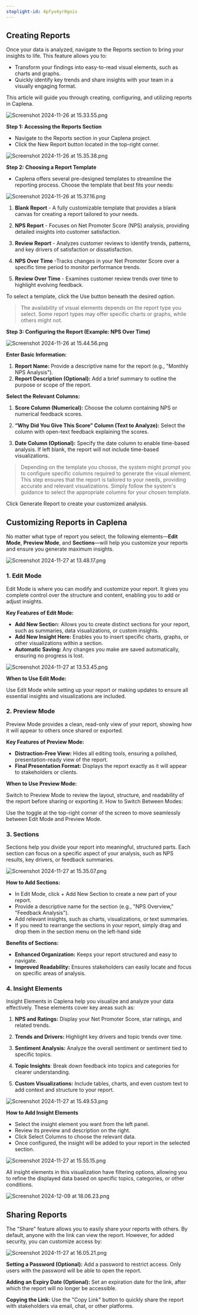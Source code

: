 ```yaml
---
stoplight-id: 4pfyu4yr0gois
---
```


## Creating Reports

Once your data is analyzed, navigate to the Reports section to bring your insights to life. This feature allows you to:

- Transform your findings into easy-to-read visual elements, such as charts and graphs.
- Quickly identify key trends and share insights with your team in a visually engaging format.

This article will guide you through creating, configuring, and utilizing reports in Caplena.


![Screenshot 2024-11-26 at 15.33.55.png](<../assets/images/Screenshot 2024-11-26 at 15.33.55.png>)


**Step 1:** **Accessing the Reports Section**

- Navigate to the Reports section in your Caplena project.
- Click the New Report button located in the top-right corner.

![Screenshot 2024-11-26 at 15.35.38.png](<../assets/images/Screenshot 2024-11-26 at 15.35.38.png>)


**Step 2:** **Choosing a Report Template**

- Caplena offers several pre-designed templates to streamline the reporting process. Choose the template that best fits your needs:

![Screenshot 2024-11-26 at 15.37.16.png](<../assets/images/Screenshot 2024-11-26 at 15.37.16.png>)


1. **Blank Report** - A fully customizable template that provides a blank canvas for creating a report tailored to your needs.

3. **NPS Report** -  Focuses on Net Promoter Score (NPS) analysis, providing detailed insights into customer satisfaction.

5. **Review Report** -  Analyzes customer reviews to identify trends, patterns, and key drivers of satisfaction or dissatisfaction.

7. **NPS Over Time** -Tracks changes in your Net Promoter Score over a specific time period to monitor performance trends.

9. **Review Over Time** - Examines customer review trends over time to highlight evolving feedback.

To select a template, click the Use button beneath the desired option.

<!-- theme: info -->

> The availability of visual elements depends on the report type you select. Some report types may offer specific charts or graphs, while others might not.

**Step 3: Configuring the Report (Example: NPS Over Time)**

![Screenshot 2024-11-26 at 15.44.56.png](<../assets/images/Screenshot 2024-11-26 at 15.44.56.png>)


**Enter Basic Information:**

1. **Report Name:** Provide a descriptive name for the report (e.g., "Monthly NPS Analysis").
2. **Report Description (Optional):** Add a brief summary to outline the purpose or scope of the report.

**Select the Relevant Columns:**

1. **Score Column (Numerical):** Choose the column containing NPS or numerical feedback scores.

2. **“Why Did You Give This Score” Column (Text to Analyze):** Select the column with open-text feedback explaining the scores.

3. **Date Column (Optional):** Specify the date column to enable time-based analysis. If left blank, the report will not include time-based visualizations.

<!-- theme: info -->

>Depending on the template you choose, the system might prompt you to configure specific columns required to generate the visual element. This step ensures that the report is tailored to your needs, providing accurate and relevant visualizations. Simply follow the system's guidance to select the appropriate columns for your chosen template.

Click Generate Report to create your customized analysis.

## Customizing Reports in Caplena

No matter what type of report you select, the following elements—**Edit Mode**, **Preview Mode**, and **Sections**—will help you customize your reports and ensure you generate maximum insights.

![Screenshot 2024-11-27 at 13.48.17.png](<../assets/images/Screenshot 2024-11-27 at 13.48.17.png>)

### 1. Edit Mode

Edit Mode is where you can modify and customize your report. It gives you complete control over the structure and content, enabling you to add or adjust insights.

**Key Features of Edit Mode:**

- **Add New Sectio**n: Allows you to create distinct sections for your report, such as summaries, data visualizations, or custom insights.
- **Add New Insight Here:** Enables you to insert specific charts, graphs, or other visualizations within a section.
- **Automatic Saving:** Any changes you make are saved automatically, ensuring no progress is lost.

![Screenshot 2024-11-27 at 13.53.45.png](<../assets/images/Screenshot 2024-11-27 at 13.53.45.png>)


**When to Use Edit Mode:**

Use Edit Mode while setting up your report or making updates to ensure all essential insights and visualizations are included.

### 2. Preview Mode

Preview Mode provides a clean, read-only view of your report, showing how it will appear to others once shared or exported.

**Key Features of Preview Mode:**

- **Distraction-Free View:** Hides all editing tools, ensuring a polished, presentation-ready view of the report.
- **Final Presentation Format:** Displays the report exactly as it will appear to stakeholders or clients.

**When to Use Preview Mode:**

Switch to Preview Mode to review the layout, structure, and readability of the report before sharing or exporting it.
How to Switch Between Modes:

Use the toggle at the top-right corner of the screen to move seamlessly between Edit Mode and Preview Mode.

### 3. Sections
Sections help you divide your report into meaningful, structured parts. Each section can focus on a specific aspect of your analysis, such as NPS results, key drivers, or feedback summaries.

![Screenshot 2024-11-27 at 15.35.07.png](<../assets/images/Screenshot 2024-11-27 at 15.35.07.png>)


**How to Add Sections:**

- In Edit Mode, click + Add New Section to create a new part of your report.
- Provide a descriptive name for the section (e.g., "NPS Overview," "Feedback Analysis").
- Add relevant insights, such as charts, visualizations, or text summaries.
- If you need to rearrange the sections in your report, simply drag and drop them in the section menu on the left-hand side

**Benefits of Sections:**

- **Enhanced Organization:** Keeps your report structured and easy to navigate.
- **Improved Readability:** Ensures stakeholders can easily locate and focus on specific areas of analysis.

### 4. Insight Elements

Insight Elements in Caplena help you visualize and analyze your data effectively. These elements cover key areas such as:

1. **NPS and Ratings:** Display your Net Promoter Score, star ratings, and related trends.

2. **Trends and Drivers:** Highlight key drivers and topic trends over time.

3. **Sentiment Analysis:** Analyze the overall sentiment or sentiment tied to specific topics.

4. **Topic Insights**: Break down feedback into topics and categories for clearer understanding.

5. **Custom Visualizations:** Include tables, charts, and even custom text to add context and structure to your report.

![Screenshot 2024-11-27 at 15.49.53.png](<../assets/images/Screenshot 2024-11-27 at 15.49.53.png>)

**How to Add Insight Elements**
- Select the insight element you want from the left panel.
- Review its preview and description on the right.
- Click Select Columns to choose the relevant data.
- Once configured, the insight will be added to your report in the selected section.

![Screenshot 2024-11-27 at 15.55.15.png](<../assets/images/Screenshot 2024-11-27 at 15.55.15.png>)

All insight elements in this visualization have filtering options, allowing you to refine the displayed data based on specific topics, categories, or other conditions.

![Screenshot 2024-12-09 at 18.06.23.png](<../assets/images/Screenshot 2024-12-09 at 18.06.23.png>)



## Sharing Reports 

The "Share" feature allows you to easily share your reports with others. By default, anyone with the link can view the report. However, for added security, you can customize access by:

![Screenshot 2024-11-27 at 16.05.21.png](<../assets/images/Screenshot 2024-11-27 at 16.05.21.png>)


**Setting a Password (Optional):**
Add a password to restrict access. Only users with the password will be able to open the report.

**Adding an Expiry Date (Optional):**
Set an expiration date for the link, after which the report will no longer be accessible.

**Copying the Link:**
Use the "Copy Link" button to quickly share the report with stakeholders via email, chat, or other platforms.
 


